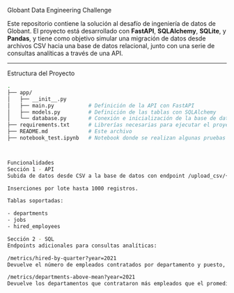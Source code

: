 Globant Data Engineering Challenge

Este repositorio contiene la solución al desafío de ingeniería de datos de Globant. El proyecto está desarrollado con **FastAPI**, **SQLAlchemy**, **SQLite**, y **Pandas**, y tiene como objetivo simular una migración de datos desde archivos CSV hacia una base de datos relacional, junto con una serie de consultas analíticas a través de una API.

---

Estructura del Proyecto

```bash
.
├── app/
│   ├── __init__.py
│   ├── main.py           # Definición de la API con FastAPI
│   ├── models.py         # Definición de las tablas con SQLAlchemy
│   └── database.py       # Conexión e inicialización de la base de datos
├── requirements.txt      # Librerías necesarias para ejecutar el proyecto
├── README.md             # Este archivo
├── notebook_test.ipynb   # Notebook donde se realizan algunas pruebas



Funcionalidades
Sección 1 - API
Subida de datos desde CSV a la base de datos con endpoint /upload_csv/{table_name}.

Inserciones por lote hasta 1000 registros.

Tablas soportadas:

- departments
- jobs
- hired_employees

Sección 2 - SQL
Endpoints adicionales para consultas analíticas:

/metrics/hired-by-quarter?year=2021
Devuelve el número de empleados contratados por departamento y puesto, dividido por trimestre.

/metrics/departments-above-mean?year=2021
Devuelve los departamentos que contrataron más empleados que el promedio general en el año especificado.




